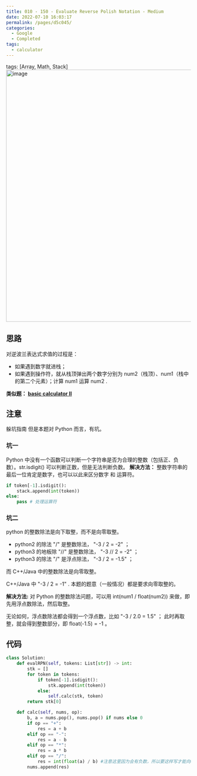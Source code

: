```yaml
---
title: 010 - 150 - Evaluate Reverse Polish Notation - Medium
date: 2022-07-10 16:03:17
permalink: /pages/d5c045/
categories:
  - Google
  - Completed
tags:
  - calculator
---
```

tags: [Array, Math, Stack]
<img width="686" alt="image" src="https://user-images.githubusercontent.com/41789327/179430198-0a15d70d-ac2b-4fde-a766-bb4fc3f45495.png">
## 思路
对逆波兰表达式求值的过程是：

- 如果遇到数字就进栈；
- 如果遇到操作符，就从栈顶弹出两个数字分别为 num2（栈顶）、num1（栈中的第二个元素）；计算 num1 运算 num2 .

**类似题： [basic calculator II](https://emmableu.github.io/blog/pages/bdb484)**

## 注意
躲坑指南
但是本题对 Python 而言，有坑。

### 坑一
Python 中没有一个函数可以判断一个字符串是否为合理的整数（包括正、负数）。str.isdigit() 可以判断正数，但是无法判断负数。
**解决方法：**
整数字符串的最后一位肯定是数字，也可以以此来区分数字 和 运算符。
```python
if token[-1].isdigit():
    stack.append(int(token))
else:
    pass # 处理运算符
```

### 坑二
python 的整数除法是向下取整，而不是向零取整。
- python2 的除法 "/" 是整数除法， "-3 / 2 = -2" ；
- python3 的地板除 "//" 是整数除法， "-3 // 2 = -2" ；
- python3 的除法 "/" 是浮点除法， "-3 / 2 = -1.5" ；

而 C++/Java 中的整数除法是向零取整。

C++/Java 中 "-3 / 2 = -1" .
本题的题意（一般情况）都是要求向零取整的。

**解决方法:**
对 Python 的整数除法问题，可以用 int(num1 / float(num2)) 来做，即先用浮点数除法，然后取整。

无论如何，浮点数除法都会得到一个浮点数，比如 "-3 / 2.0 = 1.5" ；
此时再取整，就会得到整数部分，即 float(-1.5) = -1 。


## 代码
```python
class Solution:
    def evalRPN(self, tokens: List[str]) -> int:
        stk = []
        for token in tokens:
            if token[-1].isdigit():
                stk.append(int(token))
            else:
                self.calc(stk, token)
        return stk[0]

    def calc(self, nums, op):
        b, a = nums.pop(), nums.pop() if nums else 0
        if op == "+":
            res = a + b
        elif op == "-":
            res = a - b
        elif op == "*":
            res = a * b
        elif op == "/":
            res = int(float(a) / b) #注意这里因为会有负数，所以要这样写才能向0取整
        nums.append(res)
```
